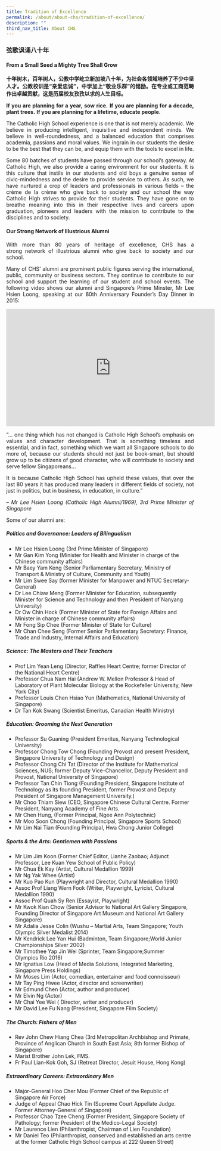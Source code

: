 ```yaml
---
title: Tradition of Excellence
permalink: /about/about-chs/tradition-of-excellence/
description: ""
third_nav_title: About CHS
---
```


### 弦歌讽诵八十年
<style>
p {text-align: justify;}
</style>

#### From a Small Seed a Mighty Tree Shall Grow


**十年树木，百年树人，公教中学屹立新加坡八十年，为社会各领域培养了不少中坚人才。公教校训是“亲爱忠诚”，中学加上“敬业乐群”的惕励。在专业或工商范畴作出卓越贡献，这是历届校友孜孜以求的人生目标。**

**If you are planning for a year, sow rice.** **If you are planning for a decade, plant trees.** **If you are planning for a lifetime, educate people.**

The Catholic High School experience is one that is not merely academic. We believe in producing intelligent, inquisitive and independent minds. We believe in well-roundedness, and a balanced education that comprises academia, passions and moral values. We ingrain in our students the desire to be the best that they can be, and equip them with the tools to excel in life.

Some 80 batches of students have passed through our school’s gateway. At Catholic High, we also provide a caring environment for our students. It is this culture that instils in our students and old boys a genuine sense of civic-mindedness and the desire to provide service to others. As such, we have nurtured a crop of leaders and professionals in various fields – the crème de la crème who give back to society and our school the way Catholic High strives to provide for their students. They have gone on to breathe meaning into this in their respective lives and careers upon graduation, pioneers and leaders with the mission to contribute to the disciplines and to society.

#### Our Strong Network of Illustrious Alumni

With more than 80 years of heritage of excellence, CHS has a strong network of illustrious alumni who give back to society and our school.

Many of CHS’ alumni are prominent public figures serving the international, public, community or business sectors. They continue to contribute to our school and support the learning of our student and school events. The following video shows our alumni and Singapore’s Prime Minster, Mr Lee Hsien Loong, speaking at our 80th Anniversary Founder’s Day Dinner in 2015:

<iframe width="560" height="315" src="https://www.youtube.com/embed/HJBX1WOUcjI" title="YouTube video player" frameborder="0" allow="accelerometer; autoplay; clipboard-write; encrypted-media; gyroscope; picture-in-picture" allowfullscreen></iframe>

“… one thing which has not changed is Catholic High School’s emphasis on values and character development. That is something timeless and essential, and in fact, something which we want all Singapore schools to do more of, because our students should not just be book-smart, but should grow up to be citizens of good character, who will contribute to society and serve fellow Singaporeans…

It is because Catholic High School has upheld these values, that over the last 80 years it has produced many leaders in different fields of society, not just in politics, but in business, in education, in culture.”

– _Mr Lee Hsien Loong (Catholic High Alumni/1969), 3rd Prime Minister of Singapore_

Some of our alumni are:

##### Politics and Governance: Leaders of Bilingualism

*   Mr Lee Hsien Loong (3rd Prime Minister of Singapore)
*   Mr Gan Kim Yong (Minister for Health and Minister in charge of the Chinese community affairs)
*   Mr Baey Yam Keng (Senior Parliamentary Secretary, Ministry of Transport & Ministry of Culture, Community and Youth)
*   Mr Lim Swee Say (former Minister for Manpower and NTUC Secretary-General)
*   Dr Lee Chiaw Meng (Former Minister for Education, subsequently Minister for Science and Technology and then President of Nanyang University)
*   Dr Ow Chin Hock (Former Minister of State for Foreign Affairs and Minister in charge of Chinese community affairs)
*   Mr Fong Sip Chee (Former Minister of State for Culture)
*   Mr Chan Chee Seng (Former Senior Parliamentary Secretary: Finance, Trade and Industry, Internal Affairs and Education)

##### Science: The Masters and Their Teachers

*   Prof Lim Yean Leng (Director, Raffles Heart Centre; former Director of the National Heart Centre)
*   Professor Chua Nam Hai (Andrew W. Mellon Professor & Head of Laboratory of Plant Molecular Biology at the Rockefeller University, New York City)
*   Professor Louis Chen Hsiao Yun (Mathematics, National University of Singapore)
*   Dr Tan Kok Swang (Scientist Emeritus, Canadian Health Ministry)

##### Education: Grooming the Next Generation

*   Professor Su Guaning (President Emeritus, Nanyang Technological University)
*   Professor Chong Tow Chong (Founding Provost and present President, Singapore University of Technology and Design)
*   Professor Chong Chi Tat (Director of the Institute for Mathematical Sciences, NUS; former Deputy Vice-Chancellor, Deputy President and Provost, National University of Singapore)
*   Professor Tan Chin Tiong (Founding President, Singapore Institute of Technology as its founding President, former Provost and Deputy President of Singapore Management University.)
*   Mr Choo Thiam Siew (CEO, Singapore Chinese Cultural Centre. Former President, Nanyang Academy of Fine Arts.
*   Mr Chen Hung, (Former Principal, Ngee Ann Polytechnic)
*   Mr Moo Soon Chong (Founding Principal, Singapore Sports School)
*   Mr Lim Nai Tian (Founding Principal, Hwa Chong Junior College)

##### Sports & the Arts: Gentlemen with Passions

*   Mr Lim Jim Koon (Former Chief Editor, Lianhe Zaobao; Adjunct Professor, Lee Kuan Yew School of Public Policy)
*   Mr Chua Ek Kay (Artist, Cultural Medallion 1999)
*   Mr Ng Yak Whee (Artist)
*   Mr Kuo Pao Kun (Playwright and Director, Cultural Medallion 1990)
*   Assoc Prof Liang Wern Fook (Writer, Playwright, Lyricist, Cultural Medallion 1990)
*   Assoc Prof Quah Sy Ren (Essayist, Playwright)
*   Mr Kwok Kian Chow (Senior Advisor to National Art Gallery Singapore, Founding Director of Singapore Art Museum and National Art Gallery Singapore)
*   Mr Adalia Jesse Colin (Wushu – Martial Arts, Team Singapore; Youth Olympic Silver Medalist 2014)
*   Mr Kendrick Lee Yan Hui (Badminton, Team Singapore;World Junior Championships Silver 2002)
*   Mr Timothee Yap Jin Wei (Sprinter, Team Singapore;Summer Olympics Rio 2016)
*   Mr Ignatius Low (Head of Media Solutions, Integrated Marketing, Singapore Press Holdings)
*   Mr Moses Lim (Actor, comedian, entertainer and food connoisseur)
*   Mr Tay Ping Hwee (Actor, director and screenwriter)
*   Mr Edmund Chen (Actor, author and producer)
*   Mr Elvin Ng (Actor)
*   Mr Chai Yee Wei ( Director, writer and producer)
*   Mr David Lee Fu Nang (President, Singapore Film Society)

##### The Church: Fishers of Men

*   Rev John Chew Hiang Chea (3rd Metropolitan Archbishop and Primate, Province of Anglican Church in South East Asia; 8th former Bishop of Singapore)
*   Marist Brother John Lek, FMS.
*   Fr Paul Lian-Kok Goh, SJ (Retreat Director, Jesuit House, Hong Kong)

##### Extraordinary Careers: Extraordinary Men

*   Major-General Hoo Cher Mou (Former Chief of the Republic of Singapore Air Force)
*   Judge of Appeal Chao Hick Tin (Supreme Court Appellate Judge. Former Attorney-General of Singapore)
*   Professor Chao Tzee Cheng (Former President, Singapore Society of Pathology; former President of the Medico-Legal Society)
*   Mr Laurence Lien (Philanthropist, Chairman of Lien Foundation)
*   Mr Daniel Teo (Philanthropist, conserved and established an arts centre at the former Catholic High School campus at 222 Queen Street)